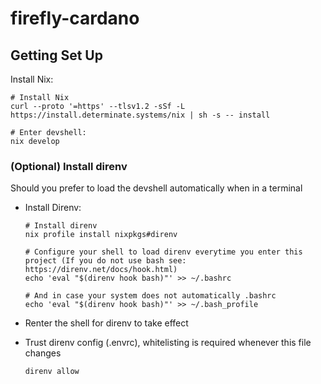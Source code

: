 # firefly-cardano


## Getting Set Up

Install Nix:
```console
# Install Nix
curl --proto '=https' --tlsv1.2 -sSf -L https://install.determinate.systems/nix | sh -s -- install

# Enter devshell:
nix develop
```

### (Optional) Install direnv
Should you prefer to load the devshell automatically when in a terminal

- Install Direnv:
  ```
  # Install direnv
  nix profile install nixpkgs#direnv

  # Configure your shell to load direnv everytime you enter this project (If you do not use bash see: https://direnv.net/docs/hook.html)
  echo 'eval "$(direnv hook bash)"' >> ~/.bashrc

  # And in case your system does not automatically .bashrc
  echo 'eval "$(direnv hook bash)"' >> ~/.bash_profile
  ```

- Renter the shell for direnv to take effect
- Trust direnv config (.envrc), whitelisting is required whenever this file changes
  ```
  direnv allow
  ```

